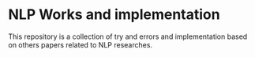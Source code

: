 # NLP Works and implementation

This repository is a collection of try and errors and implementation based on others papers related to NLP researches.

